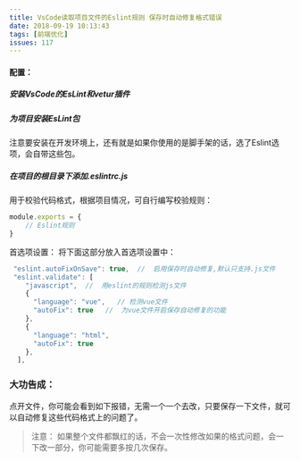 ```yaml
---
title: VsCode读取项目文件的Eslint规则 保存时自动修复格式错误
date: 2018-09-19 10:13:43
tags: [前端优化]
issues: 117
---
```


####  配置：
##### 安装VsCode的EsLint和vetur插件
##### 为项目安装EsLint包
注意要安装在开发环境上，还有就是如果你使用的是脚手架的话，选了Eslint选项，会自带这些包。
##### 在项目的根目录下添加.eslintrc.js
用于校验代码格式，根据项目情况，可自行编写校验规则：
```js
module.exports = {
    // Eslint规则
}
```
首选项设置：
将下面这部分放入首选项设置中：
```js
 "eslint.autoFixOnSave": true,  //  启用保存时自动修复,默认只支持.js文件
 "eslint.validate": [
    "javascript",  //  用eslint的规则检测js文件
    {
      "language": "vue",   // 检测vue文件
      "autoFix": true   //  为vue文件开启保存自动修复的功能
    },
    {
      "language": "html",
      "autoFix": true
    },
  ],

``` 

### 大功告成：
点开文件，你可能会看到如下报错，无需一个一个去改，只要保存一下文件，就可以自动修复这些代码格式上的问题了。

> 注意：
如果整个文件都飘红的话，不会一次性修改如果的格式问题，会一下改一部分，你可能需要多按几次保存。
